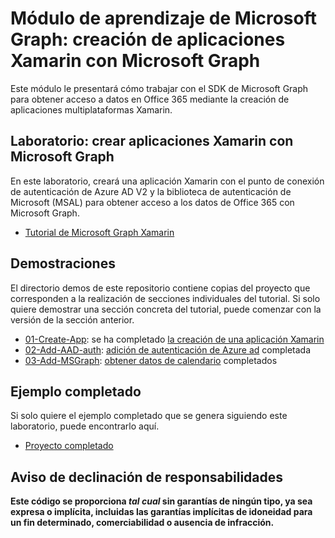 # <a name="microsoft-graph-training-module---build-xamarin-apps-with-microsoft-graph"></a>Módulo de aprendizaje de Microsoft Graph: creación de aplicaciones Xamarin con Microsoft Graph

Este módulo le presentará cómo trabajar con el SDK de Microsoft Graph para obtener acceso a datos en Office 365 mediante la creación de aplicaciones multiplataformas Xamarin.

## <a name="lab---build-xamarin-apps-with-the-microsoft-graph"></a>Laboratorio: crear aplicaciones Xamarin con Microsoft Graph

En este laboratorio, creará una aplicación Xamarin con el punto de conexión de autenticación de Azure AD V2 y la biblioteca de autenticación de Microsoft (MSAL) para obtener acceso a los datos de Office 365 con Microsoft Graph.

- [Tutorial de Microsoft Graph Xamarin](https://docs.microsoft.com/graph/tutorials/xamarin)

## <a name="demos"></a>Demostraciones

El [](./demos) directorio demos de este repositorio contiene copias del proyecto que corresponden a la realización de secciones individuales del tutorial. Si solo quiere demostrar una sección concreta del tutorial, puede comenzar con la versión de la sección anterior.

- [01-Create-App](demos/01-create-app): se ha completado [la creación de una aplicación Xamarin](https://docs.microsoft.com/graph/tutorials/xamarin?tutorial-step=1)
- [02-Add-AAD-auth](demos/02-add-aad-auth): [adición de autenticación de Azure ad](https://docs.microsoft.com/graph/tutorials/xamarin?tutorial-step=3) completada
- [03-Add-MSGraph](demos/03-add-msgraph): [obtener datos de calendario](https://docs.microsoft.com/graph/tutorials/xamarin?tutorial-step=4) completados

## <a name="completed-sample"></a>Ejemplo completado

Si solo quiere el ejemplo completado que se genera siguiendo este laboratorio, puede encontrarlo aquí.

- [Proyecto completado](demos/03-add-msgraph)

## <a name="disclaimer"></a>Aviso de declinación de responsabilidades

**Este código se proporciona *tal cual* sin garantías de ningún tipo, ya sea expresa o implícita, incluidas las garantías implícitas de idoneidad para un fin determinado, comerciabilidad o ausencia de infracción.**
